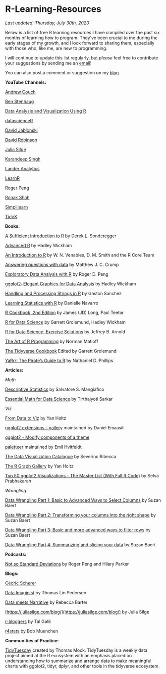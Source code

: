 # R-Learning-Resources

*Last updated: Thursday, July 30th, 2020*

Below is a list of free R learning resources I have compiled over the past six months of learning how to program. They've been crucial to me during the early stages of my growth, and I look forward to sharing them, especially with those who, like me, are new to programming. 

I will continue to update this list regularly, but *please* feel free to contribute your suggestions by sending me an [email](mailto:ericfletcher3@gmail.com)! 

You can also post a comment or suggestion on my [blog](https://ericfletcher.netlify.app/blog/r-educational-resource-list/).


**YouTube Channels:**

[Andrew Couch](https://www.youtube.com/channel/UCnwYO3Sz_emBTC1sTZ6TlsQ)

[Ben Stenhaug](https://www.youtube.com/user/benastenhaug/videos)

[Data Analysis and Visualization Using R](https://www.youtube.com/channel/UClLf9MZuUy89IwGtRHC0RzQ)

[datascienceR](https://www.youtube.com/channel/UCb5aI-GwJm3ZxlwtCsLu78Q)

[David Jablonski](https://www.youtube.com/channel/UCzE7zgPikKvVUJPBKrndHMA)

[David Robinson](https://www.youtube.com/channel/UCeiiqmVK07qhY-wvg3IZiZQ)

[Julia Silge](https://www.youtube.com/channel/UCTTBgWyJl2HrrhQOOc710kA)

[Karandeep Singh](https://www.youtube.com/channel/UC7eRNr1Pprls2aU5WWPz15Q)

[Lander Analytics](https://www.youtube.com/channel/UC2-hKemnrmVCH_29duyJ26A)

[LearnR](https://www.youtube.com/c/TheLearnR/videos)

[Roger Peng](https://www.youtube.com/channel/UCZA0RbbSK1IXeeJysKYRWuQ)

[Ronak Shah](https://www.youtube.com/channel/UCv3be7W260HXd2BoK9KihMQ)

[Simplilearn](https://www.youtube.com/playlist?list=PLEiEAq2VkUUKAw0aAJ1W4jpZ1q9LpX4yG)

[TidyX](https://www.youtube.com/channel/UCP8l94xtoemCH_GxByvTuFQ)

**Books:**

[A Sufficient Introduction to R](https://dereksonderegger.github.io/570L/) by Derek L. Sonderegger

[Advanced R](https://adv-r.hadley.nz/introduction.html) by Hadley Wickham

[An Introduction to R](https://cran.r-project.org/doc/manuals/r-release/R-intro.pdf) by W. N. Venables, D. M. Smith and the R Core Team

[Answering questions with data](https://crumplab.github.io/statistics/) by Matthew J. C. Crump

[Exploratory Data Analysis with R](https://bookdown.org/rdpeng/exdata/) by Roger D. Peng

[ggplot2: Elegant Graphics for Data Analysis](https://ggplot2-book.org/index.html) by Hadley Wickham

[Handling and Processing Strings in R](https://www.gastonsanchez.com/Handling_and_Processing_Strings_in_R.pdf) by Gaston Sanchez

[Learning Statistics with R](https://learningstatisticswithr.com/) by Danielle Navarro

[R Cookbook, 2nd Edition](https://rc2e.com/index.html) by James (JD) Long, Paul Teetor

[R for Data Science](https://r4ds.had.co.nz/) by Garrett Grolemund, Hadley Wickham

[R for Data Science: Exercise Solutions](https://jrnold.github.io/r4ds-exercise-solutions/) by Jeffrey B. Arnold

[The Art of R Programming](http://diytranscriptomics.com/Reading/files/The%20Art%20of%20R%20Programming.pdf) by Norman Matloff

[The Tidyverse Cookbook](https://rstudio-education.github.io/tidyverse-cookbook/index.html) Edited by Garrett Grolemund

[YaRrr! The Pirate’s Guide to R](https://bookdown.org/ndphillips/YaRrr/) by Nathaniel D. Phillips


**Articles:**

*Math*

[Descriptive Statistics](https://rcompanion.org/handbook/C_02.html) by Salvatore S. Mangiafico

[Essential Math for Data Science](https://medium.com/s/story/essential-math-for-data-science-why-and-how-e88271367fbd) by Tirthajyoti Sarkar

*Viz*

[From Data to Viz](https://www.data-to-viz.com/) by Yan Holtz

[ggplot2 extensions - gallery](https://exts.ggplot2.tidyverse.org/gallery/) maintained by Daniel Emaasit

[ggplot2 - Modify components of a theme](https://ggplot2.tidyverse.org/reference/theme.html)

[paletteer](https://emilhvitfeldt.github.io/paletteer/) maintained by Emil Hvitfeldt

[The Data Visualization Catalogue](https://datavizcatalogue.com/index.html) by Severino Ribecca

[The R Graph Gallery](https://www.r-graph-gallery.com/) by Yan Holtz

[Top 50 ggplot2 Visualizations - The Master List (With Full R Code)](http://r-statistics.co/Top50-Ggplot2-Visualizations-MasterList-R-Code.html) by Selva Prabhakaran

*Wrangling*

[Data Wrangling Part 1: Basic to Advanced Ways to Select Columns](https://suzan.rbind.io/2018/01/dplyr-tutorial-1/) by Suzan Baert

[Data Wrangling Part 2: Transforming your columns into the right shape](https://suzan.rbind.io/2018/02/dplyr-tutorial-2/) by Suzan Baert

[Data Wrangling Part 3: Basic and more advanced ways to filter rows](https://suzan.rbind.io/2018/02/dplyr-tutorial-3/) by Suzan Baert

[Data Wrangling Part 4: Summarizing and slicing your data](https://suzan.rbind.io/2018/04/dplyr-tutorial-4/) by Suzan Baert

**Podcasts:**

[Not so Standard Deviations](http://nssdeviations.com/) by Roger Peng and Hilary Parker

**Blogs:**

[Cédric Scherer](https://cedricscherer.netlify.app/)

[Data Imaginist](https://www.data-imaginist.com/) by Thomas Lin Pedersen

[Data meets Narrative](http://www.rebeccabarter.com/blog/) by Rebecca Barter

[https://juliasilge.com/blog/](https://juliasilge.com/blog/) by Julia Silge

[r-bloggers](https://www.r-bloggers.com/) by Tal Galili

[r4stats](http://r4stats.com/blog/) by Bob Muenchen

**Communities of Practice:**

[TidyTuesday](https://github.com/rfordatascience/tidytuesday) created by Thomas Mock. TidyTuesday is a weekly data project aimed at the R ecosystem with an emphasis placed on understanding how to summarize and arrange data to make meaningful charts with ggplot2, tidyr, dplyr, and other tools in the tidyverse ecosystem. 
